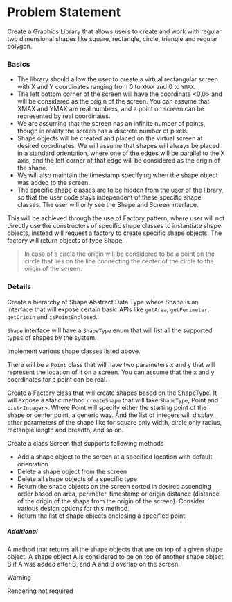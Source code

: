 # Problem Statement

Create a Graphics Library that allows users to create and work with regular two dimensional shapes like square, rectangle, circle, triangle and regular polygon.

### Basics
- The library should allow the user to create a virtual rectangular screen with X and Y coordinates ranging from 0 to `XMAX` and 0 to `YMAX`. <br>
- The left bottom corner of the screen will have the coordinate <0,0> and will be considered as the origin of the screen. You can assume that XMAX and YMAX are real numbers, and a point on screen can be represented by real coordinates. <br>
- We are assuming that the screen has an infinite number of points, though in reality the screen has a discrete number of pixels. <br>
- Shape objects will be created and placed on the virtual screen at desired coordinates. 
We will assume that shapes will always be placed in a standard orientation, where one of the edges will be parallel to the X axis, and the left corner of that edge will be considered as the origin of the shape.
- We will also maintain the timestamp specifying when the shape object was added to the screen. 
- The specific shape classes are to be hidden from the user of the library, so that the user code stays independent of these specific shape classes. The user will only see the Shape and Screen interface.

This will be achieved through the use of Factory pattern, where user will not directly use the constructors of specific shape classes to instantiate shape objects, instead will request a factory to create specific shape objects. The factory will return objects of type Shape.

> In case of a circle the origin will be considered to be a point on the circle that lies on the line connecting the center of the circle to the origin of the screen.
 

### Details

Create a hierarchy of Shape Abstract Data Type where Shape is an interface that will expose certain basic APIs like `getArea`, `getPerimeter`, `getOrigin` and `isPointEnclosed`. 

`Shape` interface will have a `ShapeType` enum that will list all the supported types of shapes by the system.

Implement various shape classes listed above.

There will be a `Point` class that will have two parameters x and y that will represent the location of it on a screen. You can assume that the x and y coordinates for a point can be real.

Create a Factory class that will create shapes based on the ShapeType. It will expose a static method `createShape` that will take `ShapeType`, Point and `List<Integer>`. Where Point will specify either the starting point of the shape or center point, a generic way. And the list of integers will display other parameters of the shape like for square only width, circle only radius, rectangle length and breadth, and so on.

Create a class Screen that supports following methods

- Add a shape object to the screen at a specified location with default orientation.
- Delete a shape object from the screen
- Delete all shape objects of a specific type
- Return the shape objects on the screen sorted in desired ascending order based on area, perimeter, timestamp or origin distance (distance of the origin of the shape from the origin of the screen). Consider various design options for this method.
- Return the list of shape objects enclosing a specified point.

##### Additional

A method that returns all the shape objects that are on top of a given shape object. A shape object A is considered to be on top of another shape object B if A was added after B, and A and B overlap on the screen. 

> [!Warning]
> Rendering not required



